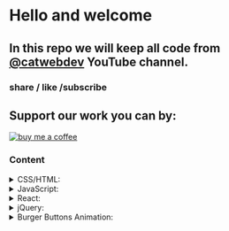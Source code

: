 # Hello and welcome

## In this repo we will keep all code from [@catwebdev](https://www.youtube.com/channel/UC2pGphugSZ0Qp2zuXSOPx0g) YouTube channel.

### share / like /subscribe

## Support our work you can by:

<a href="https://www.buymeacoffee.com/catwebdev">
<img src="https://img.buymeacoffee.com/button-api/?text=Buy me a coffee&emoji=☕&slug=catwebdev&button_colour=16eefe&font_colour=000000&font_family=Cookie&outline_colour=000000&coffee_colour=FFDD00" alt="buy me a coffee"/>
</a>

### Content

<details>
  <summary>CSS/HTML:</summary>

* [Flip card css](https://www.youtube.com/watch?v=81UNCWlS3pM)
* [Hover effect before /after vs box-shadow hover effect](https://youtu.be/038-IdftkOc)

</details>

<details>
  <summary>JavaScript:</summary>

* [Navigation bar with JavaScript](https://youtu.be/Iq77aQyx6cE)
* [Characters limit count with JavaScript](https://youtu.be/hEbBexkCqDg)
* [Progress bar JavaScript](https://www.youtube.com/watch?v=M6htw19gHJ0)
* [Scroll to top button with JavaScript](https://www.youtube.com/watch?v=q5OrVe0zBf8)
* [Multiple modal windows with JavaScript](https://www.youtube.com/watch?v=-AU_Y-73fyI)
* [Live Search on the fly with JavaScript](https://www.youtube.com/watch?v=-oS85d51Zy4)
* [Accordion with JavaScript](https://youtu.be/OGAQ2w3Ko34)
* [Weather Ticker with JavaScript](https://youtu.be/GdLRPmHLDFQ)
* [Random Color Generator](https://youtu.be/XAznr5Zp8Ko)
* [BMI Calculator with JavaScript](https://youtu.be/IFcI8PaWBH4)
* [Hamburger Menu Smooth Transition with JavaScript](https://youtu.be/iIadUGpuLDA)
* [Fixed Header on Scroll with Dynamic Background](https://youtu.be/OIyY1yHyyQ8)
* [CSS scroll animation vs scroll animation JavaScript](https://youtu.be/Fea300SL3zI)

</details>

<details>
  <summary>React:</summary>

* [Text analysis tool with React](https://youtu.be/oZTbl5b50H0)
* [Sticky Header in Table React](https://www.youtube.com/watch?v=kzMBEYAvoCc)
* [Modal window with React](https://www.youtube.com/watch?v=wXGjkH2OL8g)
* [Count Up React](https://www.youtube.com/watch?v=tFDq4wkgrHs)
* [Accordion React TypeScript](https://youtu.be/XQe_CNGqLgs)
* [Image slider with React/TypeScript](https://youtu.be/gZ-NPMupR0U)
* [Circular progress bar](https://youtu.be/k6Pq1CChokU)
* [Section switcher with React](https://www.youtube.com/watch?v=fnVBakt8Myo)
* [Multiple modals windows with React/TypeScript](https://youtu.be/_WEsT2rmZq4)
* [Words per minute calculator with React/TypeScript](https://youtu.be/4deg5FEir8U)
* [Copy to clipboard React TypeScript](https://youtu.be/LWz88eCLn1k)

</details>

<details>
  <summary>jQuery:</summary>

* [Accordion with jQuery](https://youtu.be/dyBv4HDrMxI)
* [Hover Magic: Dynamic User Profile Cards with jQuery](https://youtu.be/FT3fvIwRPp4)

</details>

<details>
  <summary>Burger Buttons Animation:</summary>

* [Hamburger button fall effect with CSS/JavaScript](https://youtu.be/yGDPMNmC-ec)
* [Hamburger button go away to the left](https://youtu.be/DQGQr6FLx2w)
* [Hamburger button two short lines](https://youtu.be/efcrATNhVpE)
* [Hamburger button, arrow left or right](https://youtu.be/7GejjruFpck)
* [Hamburger button, hide middle line](https://youtu.be/vvIYloY_DB8)

</details>
